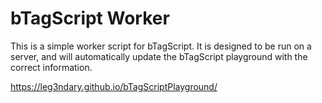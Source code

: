 # bTagScript Worker

This is a simple worker script for bTagScript. It is designed to be run on a server, and will automatically update the bTagScript playground with the correct information.

https://leg3ndary.github.io/bTagScriptPlayground/